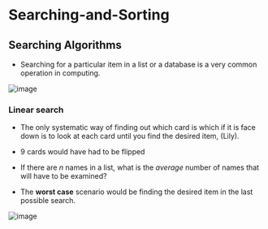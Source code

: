 # Searching-and-Sorting

## Searching Algorithms

- Searching for a particular item in a list or a database is a very common operation in computing.

![image](https://user-images.githubusercontent.com/110039102/202435281-3cc35caf-c552-4992-8abf-f34add668021.png)



### Linear search

- The only systematic way of finding out which card is which if it is face down is to look at each card until you find the desired item, (Lily).

- 9 cards would have had to be flipped

- If there are *n* names in a list, what is the *average* number of names that will have to be examined? 

- The **worst case** scenario would be finding the desired item in the last possible search.

![image](https://user-images.githubusercontent.com/110039102/202435822-eaf1a07a-b538-4a38-ab6b-79e907b40c32.png)
